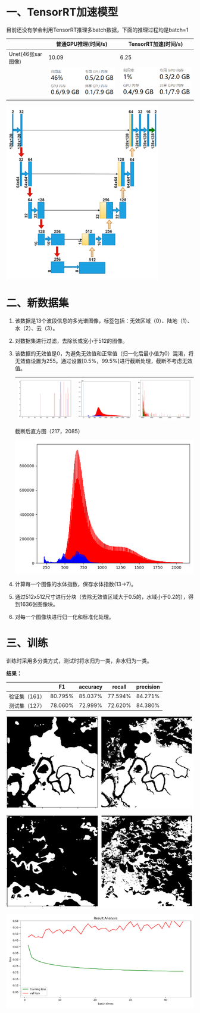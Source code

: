 # 一、TensorRT加速模型

目前还没有学会利用TensorRT推理多batch数据，下面的推理过程均是batch=1

|                   | 普通GPU推理(时间/s)                                          | TensorRT加速(时间/s)                                         |
| ----------------- | ------------------------------------------------------------ | ------------------------------------------------------------ |
| Unet(46张sar图像) | 10.09                                                        | 6.25                                                         |
|                   | ![image-20220514135318301](周报.assets/image-20220514135318301.png) | ![image-20220514135357131](周报.assets/image-20220514135357131.png) |

![image-20220514135726274](周报.assets/image-20220514135726274.png)

# 二、新数据集

1. 该数据是13个波段信息的多光谱图像，标签包括：无效区域（0）、陆地（1）、水（2）、云（3）。

2. 对数据集进行过滤，去除长或宽小于512的图像。

3. 该数据的无效值是0，为避免无效值和正常值（归一化后最小值为0）混淆，将无效值设置为255。通过设置[0.5%，99.5%]进行截断处理，截断不考虑无效值。

   | ![image-20220512103554020](周报.assets/image-20220512103554020.png) | ![image-20220512101706278](周报.assets/image-20220512101706278.png) | ![image-20220512101322504](周报.assets/image-20220512101322504.png) |
   | ------------------------------------------------------------ | ------------------------------------------------------------ | ------------------------------------------------------------ |

   截断后直方图（217，2085）

   ![image-20220512104721914](周报.assets/image-20220512104721914.png)

4. 计算每一个图像的水体指数，保存水体指数(13->7)。

4. 通过512x512尺寸进行分块（去除无效值区域大于0.5的，水域小于0.2的），得到1636张图像块。

6. 对每一个图像块进行归一化和标准化处理。

# 三、训练

训练时采用多分类方式，测试时将水归为一类，非水归为一类。

**结果：**

|               | F1      | accuracy | recall  | precision |
| ------------- | ------- | -------- | ------- | --------- |
| 验证集（161） | 80.795% | 85.037%  | 77.594% | 84.271%   |
| 测试集（127） | 78.060% | 72.999%  | 72.620% | 84.380%   |

![image-20220514101556942](周报.assets/image-20220514101556942.png)

![image-20220514102230505](周报.assets/image-20220514102230505.png)

![image-20220514135919950](周报.assets/image-20220514135919950.png)
